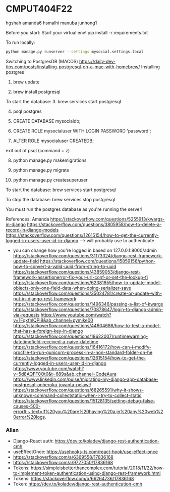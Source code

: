 # CMPUT404F22
hgshah
amanda6
hsmalhi
manuba
junhong1

Before you start:
Start your virtual env!
pip install -r requirements.txt

To run locally:
```bash
python manage.py runserver --settings mysocial.settings.local
```

Switching to PostgresDB (MACOS)
https://daily-dev-tips.com/posts/installing-postgresql-on-a-mac-with-homebrew/
Installing postgres

1. brew update

2. brew install postgresql

To start the database:
3. brew services start postgresql

4. psql postgres

5. CREATE DATABASE mysocialdb;

6. CREATE ROLE mysocialuser WITH LOGIN PASSWORD 'password';

7. ALTER ROLE mysocialuser CREATEDB;

exit out of psql (command + z)

8. python manage.py makemigrations

9. python manage.py migrate

10. python manage.py createsuperuser

To start the database:
brew services start postgresql

To stop the database:
brew services stop postgresql

You must run the postgres database as you're running the server!

References:
Amanda
https://stackoverflow.com/questions/5255913/kwargs-in-django
https://stackoverflow.com/questions/3805958/how-to-delete-a-record-in-django-models
https://stackoverflow.com/questions/12615154/how-to-get-the-currently-logged-in-users-user-id-in-django --> will probably use to authenticate
- you can change how you're logged in based on 127.0.0.1:8000/admin
https://stackoverflow.com/questions/31173324/django-rest-framework-update-field
https://stackoverflow.com/questions/15859156/python-how-to-convert-a-valid-uuid-from-string-to-uuid
https://stackoverflow.com/questions/43859053/django-rest-framework-assertionerror-fix-your-url-conf-or-set-the-lookup-fi
https://stackoverflow.com/questions/62381855/how-to-update-model-objects-only-one-field-data-when-doing-serializer-save
https://stackoverflow.com/questions/35024781/create-or-update-with-put-in-django-rest-framework
https://stackoverflow.com/questions/1496346/passing-a-list-of-kwargs
https://stackoverflow.com/questions/70878647/login-to-django-admin-via-requests
https://www.youtube.com/watch?v=1FqxfnlQPi8&ab_channel=pymike00
https://stackoverflow.com/questions/44604686/how-to-test-a-model-that-has-a-foreign-key-in-django
https://stackoverflow.com/questions/18622007/runtimewarning-datetimefield-received-a-naive-datetime
https://stackoverflow.com/questions/16416172/how-can-i-modify-procfile-to-run-gunicorn-process-in-a-non-standard-folder-on-he
https://stackoverflow.com/questions/12615154/how-to-get-the-currently-logged-in-users-user-id-in-django
https://www.youtube.com/watch?v=5d8AQFF0Ot0&t=689s&ab_channel=CodeAura
https://www.linkedin.com/pulse/migrating-my-django-app-database-postgresql-onheroku-jovanta-pelawi/
https://stackoverflow.com/questions/68265591/why-it-shows-unknown-command-collectstatic-when-i-try-to-collect-static
https://stackoverflow.com/questions/15128135/setting-debug-false-causes-500-error#:~:text=If%20you%20are%20having%20a,in%20any%20web%20error%20logs.

### Allan
- Django-React auth: https://dev.to/koladev/django-rest-authentication-cmh
- useEffectOnce: https://usehooks-ts.com/react-hook/use-effect-once
- https://stackoverflow.com/a/6369558/17836168
- https://stackoverflow.com/a/9727050/17836168
- Tokens: https://simpleisbetterthancomplex.com/tutorial/2018/11/22/how-to-implement-token-authentication-using-django-rest-framework.html
- Tokens: https://stackoverflow.com/q/66264736/17836168
- Token: https://dev.to/koladev/django-rest-authentication-cmh
